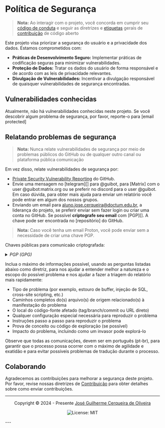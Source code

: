 # Política de Segurança
> **Nota:**
> Ao interagir com o projeto, você concorda em cumprir seu [código de conduta](code_of_conduct.md) e seguir as diretrizes e [etiquetas][etq] gerais de [contribuição][ops] de código aberto

Este projeto visa priorizar a segurança do usuário e a privacidade dos dados. Estamos comprometidos com:

* **Práticas de Desenvolvimento Seguro:** Implementar práticas de codificação seguras para minimizar vulnerabilidades.
* **Proteção de Dados:** Tratar os dados do usuário de forma responsável e de acordo com as leis de privacidade relevantes.
* **Divulgação de Vulnerabilidades:** Incentivar a divulgação responsável de quaisquer vulnerabilidades de segurança encontradas.

## Vulnerabilidades conhecidas

Atualmente, não há vulnerabilidades conhecidas neste projeto. Se você descobrir algum problema de segurança, por favor, reporte-o para [email protected]

## Relatando problemas de segurança
> **Nota:**
> Nunca relate vulnerabilidades de segurança por meio de problemas públicos do GitHub ou de qualquer outro canal ou plataforma pública comunicação

Em vez disso, relate vulnerabilidades de segurança por:

* [Private Security Vulnerability Reporting](https://docs.github.com/pt/code-security/security-advisories/guidance-on-reporting-and-writing-information-about-vulnerabilities/privately-reporting-a-security-vulnerability) do GitHub.
* Envie uma mensagem no [telegram][] para @guibot, para [Matrix] com o user @guibot:matrix.org ou se preferir no discord para o user @guibot. Em caso dúvida, para obter mais ajuda para enviar um relatório você pode entrar em algum dos nossos grupos.
* Enviando um email para aluno.jose.cerqueira@doctum.edu.br, a liderança do projeto, se preferir enviar sem fazer login ou criar uma conta no GitHub. Se possível **criptografe seu email** com [PGP][]. A chave pode ser encontrada no [repositório] do GitHub.
> **Nota:**
> Caso você tenha um email Proton, você pode enviar sem a necessidade de criar uma chave PGP.

Chaves públicas para comunicaão criptografada:

<details>
<summary><em>PGP (GPG)</em></summary>

```txt
-----BEGIN PGP PUBLIC KEY BLOCK-----

xjMEZ224hRYJKwYBBAHaRw8BAQdA8leD5FcvHtn6YlXm6Xdyz9I5K+PWoDvK
Wah/WGO+6cPNU0pvc8OpIEd1aWxoZXJtZSBDZXJxdWVpcmEgZGUgT2xpdmVp
cmEgKEdpdEh1YikgPGFsdW5vLmpvc2UuY2VycXVlaXJhQGRvY3R1bS5lZHUu
YnI+wowEEBYKAD4FgmdtuIUECwkHCAmQjd4DpQGBHqQDFQgKBBYAAgECGQEC
mwMCHgEWIQQ4y1C17a01MmEPILyN3gOlAYEepAAA+zYA/RaoWlA3HOB1WaNz
eqVL3vcaywxfkAnKgRVQ6X4/N+86AQDR1zgj3HvGefm0H+AByohwkBaoSK3r
nKc8qH+jZpruB844BGdtuIUSCisGAQQBl1UBBQEBB0Aar0699cvJK8ewQHwC
xN+g9oB17nD69p+C1UlH2FaKWgMBCAfCeAQYFgoAKgWCZ224hQmQjd4DpQGB
HqQCmwwWIQQ4y1C17a01MmEPILyN3gOlAYEepAAASGkA/RfY2P2Z9Gfe5pOw
Tl7z6t9trqlllCgU72MgHbZ8QAoLAPwPIW32h2SGZBTSZFdmRU1RF7yVRlHF
SQecRgHecJuRBg==
=IWr6
-----END PGP PUBLIC KEY BLOCK-----
```

</details>

Inclua o máximo de informações possível, usando as perguntas listadas abaixo como diretriz, para nos ajudar a entender melhor a natureza e o escopo do possível problema e nos ajudar a fazer a triagem do relatório mais rapidamente:

* Tipo de problema (por exemplo, estouro de buffer, injeção de SQL, cross-site scripting, etc.)
* Caminhos completos do(s) arquivo(s) de origem relacionado(s) à manifestação do problema
* O local do código-fonte afetado (tag/branch/commit ou URL direto)
* Qualquer configuração especial necessária para reproduzir o problema
* Instruções passo a passo para reproduzir o problema
* Prova de conceito ou código de exploração (se possível)
* Impacto do problema, incluindo como um invasor pode explorá-lo

Observe que todas as comunicações, devem ser em português (pt-br), para garantir que o processo possa ocorrer com o máximo de agilidade e exatidão e para evitar possíveis problemas de tradução durante o processo.


## Colaborando

Agradecemos as contribuições para melhorar a segurança deste projeto. Por favor, revise nossas diretrizes de [Contribuição](contributing.md) para obter detalhes sobre como enviar contribuições.

---
<center>

Copyright © 2024 - Presente
<a href="mailto:aluno.jose.cerqueira@doctum.edu.br">José Guilherme Cerqueira de Oliveira</a>

![License: MIT](https://img.shields.io/static/v1.svg?style=flat-square&label=License&message=MIT&logoColor=eceff4&logo=creativecommons&)

</center>
---

[etq]:https://opensource.how/etiquette/
[ops]:https://opensource.guide/how-to-contribute/
